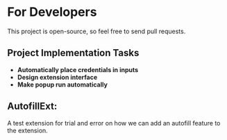 # For Developers

This project is open-source, so feel free to send pull requests.

## Project Implementation Tasks

- **Automatically place credentials in inputs**
- **Design extension interface**
- **Make popup run automatically**

## AutofillExt:
A test extension for trial and error on how we can add an autofill feature to the extension.
